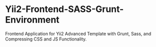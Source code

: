 # Yii2-Frontend-SASS-Grunt-Environment

Frontend Application for Yii2 Advanced Template with Grunt, Sass, and Compressing CSS and JS Functionality.
